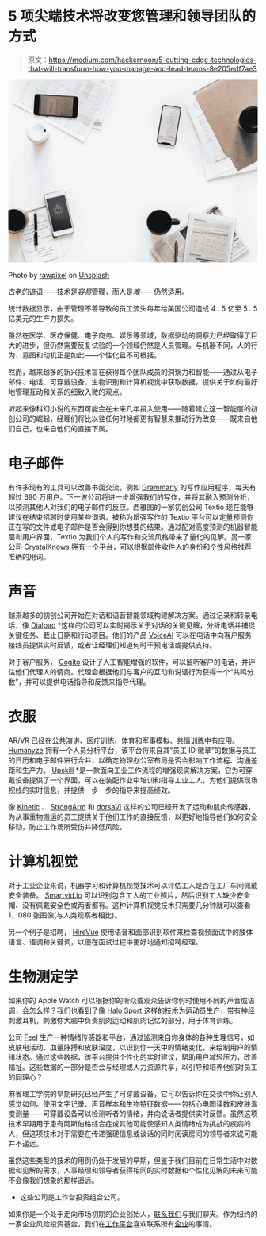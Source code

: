 # 5 项尖端技术将改变您管理和领导团队的方式

> 原文：<https://medium.com/hackernoon/5-cutting-edge-technologies-that-will-transform-how-you-manage-and-lead-teams-8e205edf7ae3>

![](img/010074d9f833fc7addc3eb57b69c8690.png)

Photo by [rawpixel](https://unsplash.com/photos/CQB5J0hZC5U?utm_source=unsplash&utm_medium=referral&utm_content=creditCopyText) on [Unsplash](https://unsplash.com/?utm_source=unsplash&utm_medium=referral&utm_content=creditCopyText)

古老的谚语——技术是*容易*管理，而人是*难*——仍然适用。

统计数据显示，由于管理不善导致的员工流失每年给美国公司造成 4 . 5 亿至 5 . 5 亿美元的生产力损失。

虽然在医学、医疗保健、电子商务、娱乐等领域，数据驱动的洞察力已经取得了巨大的进步，但仍然需要反复试验的一个领域仍然是人员管理。与机器不同，人的行为、意图和动机正是如此——个性化且不可概括。

然而，越来越多的新兴技术旨在获得每个团队成员的洞察力和智能——通过从电子邮件、电话、可穿戴设备、生物识别和计算机视觉中获取数据，提供关于如何最好地管理互动和关系的细致入微的观点。

听起来像科幻小说的东西可能会在未来几年投入使用——随着建立这一智能层的初创公司的崛起，经理们将比以往任何时候都更有智慧来推动行为改变——既来自他们自己，也来自他们的直接下属。

# 电子邮件

有许多现有的工具可以改善书面交流，例如 [Grammarly](http://www.grammarly.com/) 的写作应用程序，每天有超过 690 万用户。下一波公司将进一步增强我们的写作，并将其融入预测分析，以预测其他人对我们的电子邮件的反应。西雅图的一家初创公司 Textio 现在能够建议在结束招聘时使用某些词语。被称为增强写作的 Textio 平台可以定量预测你正在写的文件或电子邮件是否会得到你想要的结果。通过配对高度预测的机器智能层和用户界面，Textio 为我们个人的写作和交流风格带来了量化的见解。另一家公司 CrystalKnows 拥有一个平台，可以根据邮件收件人的身份和个性风格推荐准确的用词。

# 声音

越来越多的初创公司开始在对话和语音智能领域构建解决方案。通过记录和转录电话，像 [](http://www.gong.io/) [Dialpad](http://www.dialpad.com/) *这样的公司可以实时揭示关于对话的关键见解，分析电话并捕捉关键任务、截止日期和行动项目。他们的产品 [VoiceAI](https://www.dialpad.com/ent/voice-ai) 可以在电话中向客户服务接线员提供实时反馈，或者让经理们知道何时干预电话或提供支持。

对于客户服务， [Cogito](http://www.cogito.com/) 设计了人工智能增强的软件，可以监听客户的电话，并评估他们代理人的情商。代理会根据他们与客户的互动和说话行为获得一个“共鸣分数”，并可以提供电话指导和反馈来指导代理。

# 衣服

AR/VR 已经在公共演讲、医疗训练、体育和军事模拟、[共情训练](https://www.minda.co/)中有应用。 [Humanyze](http://www.humanyze.com/) 拥有一个人员分析平台，该平台将来自其“员工 ID 徽章”的数据与员工的日历和电子邮件进行合并，以确定物理办公室布局是否会影响工作流程、沟通差距和生产力。 [Upskill](http://www.upskill.io/) *是一款面向工业工作流程的增强现实解决方案，它为可穿戴设备提供了一个界面，可以在装配作业中培训和指导工业工人，为他们提供现场视线的实时信息，并提供一步一步的指导来提高绩效。

像 [Kinetic](http://www.wearkinetic.com/) 、 [StrongArm](https://www.strongarmtech.com/) 和 [dorsaVi](https://www.dorsavi.com/us/en/) 这样的公司已经开发了运动和肌肉传感器，为从事重物搬运的员工提供关于他们工作的直接反馈，以更好地指导他们如何安全移动，防止工作场所受伤并降低风险。

# 计算机视觉

对于工业企业来说，机器学习和计算机视觉技术可以评估工人是否在工厂车间佩戴安全装备。 [Smartvid.io](https://www.smartvid.io/) 可以识别包含工人的工业照片，然后识别工人缺少安全帽、没有佩戴安全色或两者都有。这种计算机视觉技术只需要几分钟就可以查看 1，080 张图像(与人类观察者相比)。

另一个例子是招聘， [HireVue](https://www.hirevue.com/) 使用语音和面部识别软件来检查视频面试中的肢体语言、语调和关键词，以便在面试过程中更好地通知招聘经理。

# 生物测定学

如果你的 Apple Watch 可以根据你的听众或观众告诉你何时使用不同的声音或语调，会怎么样？我们也看到了像 [Halo Sport](https://www.haloneuro.com/) 这样的技术为运动员生产，带有神经刺激耳机，刺激你大脑中负责肌肉运动和肌肉记忆的部分，用于体育训练。

公司 [Feel](http://www.myfeel.co/) 生产一种情绪传感器和平台，通过监测来自你身体的各种生理信号，如皮肤电活动、血量脉搏和皮肤温度，以识别你一天中的情绪变化，来绘制用户的情绪状态。通过这些数据，该平台提供个性化的实时建议，帮助用户减轻压力，改善福祉。这些数据的一部分是否会与经理或人力资源共享，以引导和培养他们对员工的同理心？

麻省理工学院的早期研究已经产生了可穿戴设备，它可以告诉你在交谈中你让别人感觉如何。使用文字记录、声音样本和生物特征数据——包括心电图读数和皮肤温度测量——可穿戴设备可以检测听者的情绪，并向说话者提供实时反馈。虽然这项技术早期用于患有阿斯伯格综合症或其他可能使感知人类情绪成为挑战的疾病的人，但这项技术对于需要在传递强硬信息或谈话的同时阅读房间的领导者来说可能并不遥远。

虽然这些类型的技术的用例仍处于发展的早期，但鉴于我们目前在日常生活中对数据和见解的需求，人事经理和领导者获得相同的实时数据和个性化见解的未来可能不会像我们想象的那样遥远。

*   这些公司是工作台投资组合公司。

如果你是一个处于走向市场初期的企业创始人，[联系我们](mailto:jess@work-bench.com)与我们聊天。作为纽约的一家企业风险投资基金，我们在[工作平台](http://www.work-bench.com)喜欢联系所有[企业](https://twitter.com/Work_Bench/status/1004454496922193920)的事情。